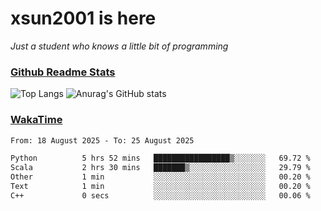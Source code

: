 # xsun2001 is here

*Just a student who knows a little bit of programming*

### [Github Readme Stats](https://github.com/anuraghazra/github-readme-stats)

![Top Langs](https://github-readme-stats.vercel.app/api/top-langs/?username=xsun2001&layout=compact&theme=radical) ![Anurag's GitHub stats](https://github-readme-stats.vercel.app/api?username=xsun2001&show_icons=true&theme=radical)

### [WakaTime](https://wakatime.com)

<!--START_SECTION:waka-->

```txt
From: 18 August 2025 - To: 25 August 2025

Python          5 hrs 52 mins   █████████████████▒░░░░░░░   69.72 %
Scala           2 hrs 30 mins   ███████▒░░░░░░░░░░░░░░░░░   29.79 %
Other           1 min           ░░░░░░░░░░░░░░░░░░░░░░░░░   00.20 %
Text            1 min           ░░░░░░░░░░░░░░░░░░░░░░░░░   00.20 %
C++             0 secs          ░░░░░░░░░░░░░░░░░░░░░░░░░   00.06 %
```

<!--END_SECTION:waka-->
